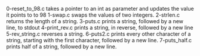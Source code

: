 0-reset_to_98.c takes a pointer to an int as parameter and updates the value it points to to 98
1-swap.c swaps the values of two integers.
2-strlen.c returns the length of a string.
3-puts.c prints a string, followed by a new line, to stdout
4-print_rev.c prints a string, in reverse, followed by a new line
5-rev_string.c reverses a string.
6-puts2.c prints every other character of a string, starting with the first character, followed by a new line.
7-puts_half.c prints half of a string, followed by a new line.
